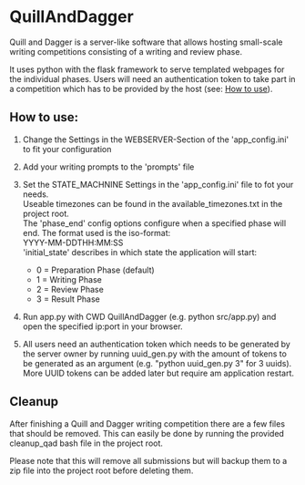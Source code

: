 # QuillAndDagger
Quill and Dagger is a server-like software that allows hosting small-scale writing competitions consisting of a 
writing and review phase.

It uses python with the flask framework to serve templated webpages for the individual phases.
Users will need an authentication token to take part in a competition which has to be provided by 
the host (see: [How to use](#how-to-use)).

## How to use:
1. Change the Settings in the WEBSERVER-Section of the 'app_config.ini' to fit your configuration
2. Add your writing prompts to the 'prompts' file
3. Set the STATE_MACHNINE Settings in the 'app_config.ini' file to fot your needs.  
   Useable timezones can be found
   in the available_timezones.txt in the project root.  
   The 'phase_end' config options configure when a specified phase will end. The format used is the iso-format:  
   YYYY-MM-DDTHH:MM:SS   
   'initial_state' describes in which state the application will start:
   
   * 0 = Preparation Phase (default)
   * 1 = Writing Phase
   * 2 = Review Phase
   * 3 = Result Phase
   
4. Run app.py with CWD QuillAndDagger (e.g. python src/app.py) and open the specified ip:port in your browser.
5. All users need an authentication token which needs to be generated by the server owner by running uuid_gen.py 
   with the amount of tokens to be generated as an argument (e.g. "python uuid_gen.py 3" for 3 uuids). 
   More UUID tokens can be added later but require am application restart.
   
## Cleanup
After finishing a Quill and Dagger writing competition there are a few files that should be removed.
This can easily be done by running the provided cleanup_qad bash file in the project root.

Please note that this will remove all submissions but will backup them to a zip file into the project root 
before deleting them.
